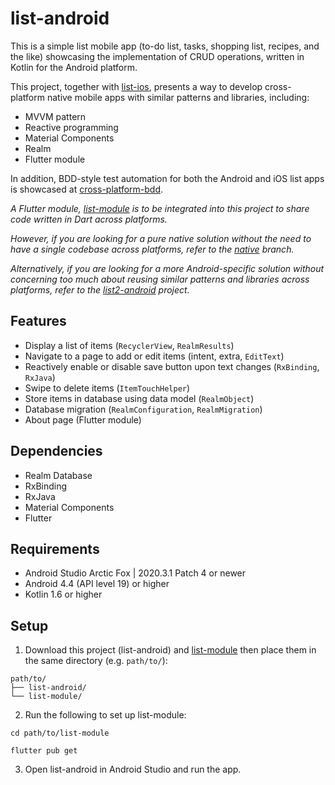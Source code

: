 # list-android
This is a simple list mobile app 
(to-do list, tasks, shopping list, recipes, and the like) 
showcasing the implementation of CRUD operations, 
written in Kotlin for the Android platform.

This project, 
together with [list-ios](https://github.com/cyliong/list-ios), 
presents a way to develop cross-platform native mobile apps 
with similar patterns and libraries, including:
- MVVM pattern
- Reactive programming
- Material Components
- Realm
- Flutter module

In addition, BDD-style test automation 
for both the Android and iOS list apps is showcased at 
[cross-platform-bdd](https://github.com/cyliong/cross-platform-bdd).

*A Flutter module, [list-module](https://github.com/cyliong/list-module)
is to be integrated into this project to share code written in Dart
across platforms.*

*However, if you are looking for a pure native solution
without the need to have a single codebase across platforms, refer to 
the [native](https://github.com/cyliong/list-android/tree/native) branch.*

*Alternatively, if you are looking for a more Android-specific solution 
without concerning too much about reusing similar patterns 
and libraries across platforms, refer to 
the [list2-android](https://github.com/cyliong/list2-android) project.*

## Features
- Display a list of items (`RecyclerView`, `RealmResults`)
- Navigate to a page to add or edit items (intent, extra, `EditText`)
- Reactively enable or disable save button upon text changes 
  (`RxBinding`, `RxJava`)
- Swipe to delete items (`ItemTouchHelper`)
- Store items in database using data model (`RealmObject`)
- Database migration (`RealmConfiguration`, `RealmMigration`)
- About page (Flutter module)

## Dependencies
- Realm Database
- RxBinding
- RxJava
- Material Components
- Flutter

## Requirements
- Android Studio Arctic Fox | 2020.3.1 Patch 4 or newer
- Android 4.4 (API level 19) or higher
- Kotlin 1.6 or higher

## Setup
1. Download this project (list-android) and 
   [list-module](https://github.com/cyliong/list-module) 
   then place them in the same directory (e.g. `path/to/`):
```
path/to/
├── list-android/
└── list-module/
```
2. Run the following to set up list-module:
```
cd path/to/list-module
```
```
flutter pub get
```
3. Open list-android in Android Studio and run the app.